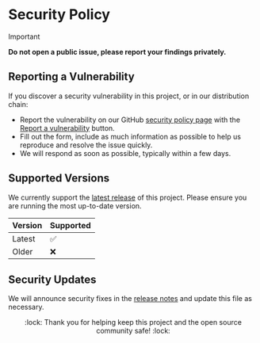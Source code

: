 # Security Policy

<!-- prettier-ignore -->
>[!IMPORTANT]
>**Do not open a public issue, please report your findings privately.**

## Reporting a Vulnerability

If you discover a security vulnerability in this project, or in our distribution chain:

- Report the vulnerability on our GitHub [security policy page][security] with the [Report a vulnerability][advisory] button.
- Fill out the form, include as much information as possible to help us reproduce and resolve the issue quickly.
- We will respond as soon as possible, typically within a few days.

## Supported Versions

We currently support the [latest release][release] of this project. Please ensure you are running the most up-to-date version.

| Version | Supported          |
| ------- | ------------------ |
| Latest  | :white_check_mark: |
| Older   | :x:                |

## Security Updates

We will announce security fixes in the [release notes][changelog] and update this file as necessary.

<p align="center">
  :lock: Thank you for helping keep this project and the open source community safe! :lock:
</p>

[security]: https://github.com/gotmpl/gotmpl/security
[advisory]: https://github.com/gotmpl/gotmpl/security/advisories/new
[release]: https://github.com/gotmpl/gotmpl/releases/latest
[changelog]: CHANGELOG.md
